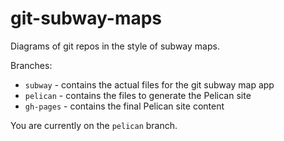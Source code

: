 # git-subway-maps

Diagrams of git repos in the style of subway maps.

Branches:

* `subway` - contains the actual files for the git subway map app
* `pelican` - contains the files to generate the Pelican site
* `gh-pages` - contains the final Pelican site content

You are currently on the `pelican` branch.
